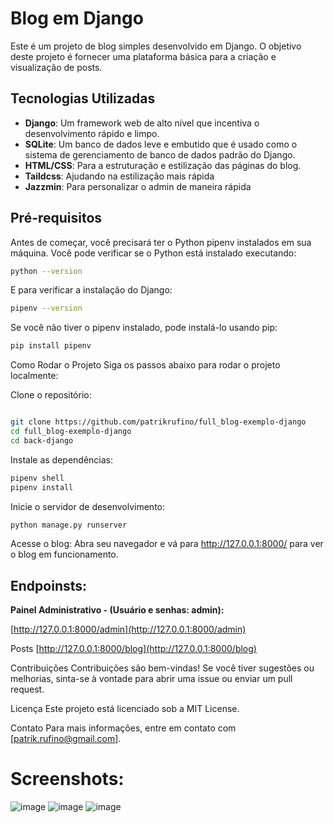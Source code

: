 # Blog em Django

Este é um projeto de blog simples desenvolvido em Django. O objetivo deste projeto é fornecer uma plataforma básica para a criação e visualização de posts.

## Tecnologias Utilizadas

- **Django**: Um framework web de alto nível que incentiva o desenvolvimento rápido e limpo.
- **SQLite**: Um banco de dados leve e embutido que é usado como o sistema de gerenciamento de banco de dados padrão do Django.
- **HTML/CSS**: Para a estruturação e estilização das páginas do blog.
- **Taildcss**: Ajudando na estilização mais rápida
- **Jazzmin**: Para personalizar o admin de maneira rápida

## Pré-requisitos

Antes de começar, você precisará ter o Python pipenv instalados em sua máquina. Você pode verificar se o Python está instalado executando:

```bash
python --version
```

E para verificar a instalação do Django:

```bash
pipenv --version
```

Se você não tiver o pipenv instalado, pode instalá-lo usando pip:

```bash
pip install pipenv
```

Como Rodar o Projeto
Siga os passos abaixo para rodar o projeto localmente:

Clone o repositório:
```bash

git clone https://github.com/patrikrufino/full_blog-exemplo-django
cd full_blog-exemplo-django
cd back-django
```
Instale as dependências:
```bash
pipenv shell
pipenv install
```

Inicie o servidor de desenvolvimento:
```bash
python manage.py runserver
```

Acesse o blog: Abra seu navegador e vá para http://127.0.0.1:8000/ para ver o blog em funcionamento.

## Endpoinsts:

**Painel Administrativo - (Usuário e senhas: admin):**

[http://127.0.0.1:8000/admin](http://127.0.0.1:8000/admin)

Posts
[http://127.0.0.1:8000/blog](http://127.0.0.1:8000/blog)

Contribuições
Contribuições são bem-vindas! Se você tiver sugestões ou melhorias, sinta-se à vontade para abrir uma issue ou enviar um pull request.

Licença
Este projeto está licenciado sob a MIT License.

Contato
Para mais informações, entre em contato com [patrik.rufino@gmail.com].

# Screenshots:
![image](https://github.com/user-attachments/assets/06985239-0946-4f7e-b4fa-3f09eb9858f3)
![image](https://github.com/user-attachments/assets/1b08df00-be04-41f4-8cb0-e097704d0736)
![image](https://github.com/user-attachments/assets/a0c878c5-3eae-4508-a577-ae31308402e3)


